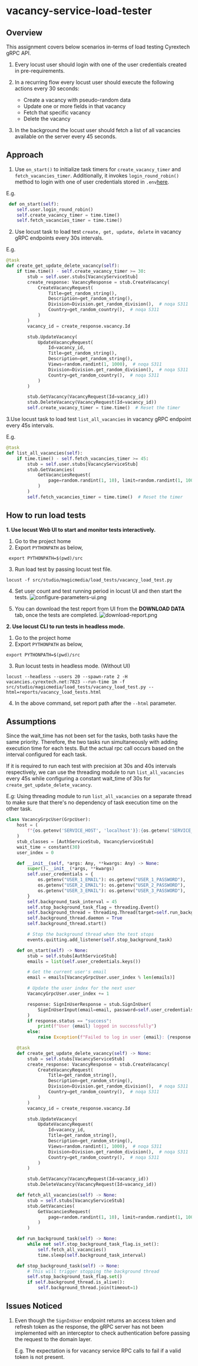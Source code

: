 # vacancy-service-load-tester

## Overview

This assignment covers below scenarios in-terms of load testing Cyrextech gRPC API.

1. Every locust user should login with one of the user credentials created in pre-requirements.
2. In a recurring flow every locust user should execute the following actions every 30 seconds:
   * Create a vacancy with pseudo-random data
   * Update one or more fields in that vacancy
   * Fetch that specific vacancy
   * Delete the vacancy

3. In the background the locust user should fetch a list of all vacancies available on the server
every 45 seconds.

## Approach

1. Use `on_start()` to initialize task timers for `create_vacancy_timer` and `fetch_vacancies_timer`.
Additionally, it invokes `login_round_robin()` method to login with one of user credentials stored in `.env`[here](.env).

E.g.
```python
 def on_start(self):
    self.user.login_round_robin()
    self.create_vacancy_timer = time.time()
    self.fetch_vacancies_timer = time.time()
```
2. Use locust task to load test `create, get, update, delete` in vacancy gRPC endpoints every 30s intervals. 

E.g.
```python
@task
def create_get_update_delete_vacancy(self):
    if time.time() - self.create_vacancy_timer >= 30:
        stub = self.user.stubs[VacancyServiceStub]
        create_response: VacancyResponse = stub.CreateVacancy(
            CreateVacancyRequest(
                Title=get_random_string(),
                Description=get_random_string(),
                Division=Division.get_random_division(),  # noqa S311
                Country=get_random_country(),  # noqa S311
            )
        )
        vacancy_id = create_response.vacancy.Id

        stub.UpdateVacancy(
            UpdateVacancyRequest(
                Id=vacancy_id,
                Title=get_random_string(),
                Description=get_random_string(),
                Views=random.randint(1, 1000),  # noqa S311
                Division=Division.get_random_division(),  # noqa S311
                Country=get_random_country(),  # noqa S311
            )
        )

        stub.GetVacancy(VacancyRequest(Id=vacancy_id))
        stub.DeleteVacancy(VacancyRequest(Id=vacancy_id))
        self.create_vacancy_timer = time.time()  # Reset the timer
```

3.Use locust task to load test `list_all_vacancies` in vacancy gRPC endpoint every 45s intervals.

E.g.
```python
@task
def list_all_vacancies(self):
    if time.time() - self.fetch_vacancies_timer >= 45:
        stub = self.user.stubs[VacancyServiceStub]
        stub.GetVacancies(
            GetVacanciesRequest(
                page=random.randint(1, 10), limit=random.randint(1, 100)  # noqa S311
            )
        )
        self.fetch_vacancies_timer = time.time()  # Reset the timer
```


## How to run load tests
**1. Use locust Web UI to start and monitor tests interactively.**
   1. Go to the project home
   2. Export `PYTHONPATH` as below,
   ```shell
    export PYTHONPATH=$(pwd)/src 
   ```
   3. Run load test by passing locust test file.
   ```shell
   locust -f src/studio/magicmedia/load_tests/vacancy_load_test.py
   ```
   4. Set user count and test running period in locust UI and then start the tests.
   ![configure-parameters-ui.png](resources%2Fstatic%2Fconfigure-parameters-ui.png)
   
   5. You can download the test report from UI from the **DOWNLOAD DATA** tab, once the tests are completed.
   ![download-report.png](resources%2Fstatic%2Fdownload-report.png)
   

**2. Use locust CLI to run tests in headless mode.**
   1. Go to the project home
   2. Export `PYTHONPATH` as below,
   ```shell
   export PYTHONPATH=$(pwd)/src 
   ```
   3. Run locust tests in headless mode. (Without UI)
   ```shell
   locust --headless --users 20 --spawn-rate 2 -H vacancies.cyrextech.net:7823 --run-time 1m -f src/studio/magicmedia/load_tests/vacancy_load_test.py --html=reports/vacancy_load_tests.html
   ```
   
   4. In the above command, set report path after the `--html` parameter.

## Assumptions

Since the wait_time has not been set for the tasks, both tasks have the same priority. 
Therefore, the two tasks run simultaneously with adding execution time for each tests.
But the actual rpc call occurs based on the interval configured for each task.

If it is required to run each test with precision at 30s and 40s intervals respectively, 
we can use the threading module to run `list_all_vacancies` every 45s while configuring a constant wait_time of 30s for `create_get_update_delete_vacancy`.

E.g: Using threading module to run `list_all_vacancies` on a separate thread to make sure that there's no dependency of task execution time on the other task.
```python
class VacancyGrpcUser(GrpcUser):
    host = (
        f"{os.getenv('SERVICE_HOST', 'localhost')}:{os.getenv('SERVICE_PORT', '7823')}"
    )
    stub_classes = [AuthServiceStub, VacancyServiceStub]
    wait_time = constant(30)
    user_index = 0

    def __init__(self, *args: Any, **kwargs: Any) -> None:
        super().__init__(*args, **kwargs)
        self.user_credentials = {
            os.getenv("USER_1_EMAIL"): os.getenv("USER_1_PASSWORD"),
            os.getenv("USER_2_EMAIL"): os.getenv("USER_2_PASSWORD"),
            os.getenv("USER_3_EMAIL"): os.getenv("USER_3_PASSWORD"),
        }
        self.background_task_interval = 45
        self.stop_background_task_flag = threading.Event()
        self.background_thread = threading.Thread(target=self.run_background_task)
        self.background_thread.daemon = True
        self.background_thread.start()

        # Stop the background thread when the test stops
        events.quitting.add_listener(self.stop_background_task)

    def on_start(self) -> None:
        stub = self.stubs[AuthServiceStub]
        emails = list(self.user_credentials.keys())

        # Get the current user's email
        email = emails[VacancyGrpcUser.user_index % len(emails)]

        # Update the user index for the next user
        VacancyGrpcUser.user_index += 1

        response: SignInUserResponse = stub.SignInUser(
            SignInUserInput(email=email, password=self.user_credentials[email])
        )
        if response.status == "success":
            print(f"User {email} logged in successfully")
        else:
            raise Exception(f"Failed to log in user {email}: {response.status}")

    @task
    def create_get_update_delete_vacancy(self) -> None:
        stub = self.stubs[VacancyServiceStub]
        create_response: VacancyResponse = stub.CreateVacancy(
            CreateVacancyRequest(
                Title=get_random_string(),
                Description=get_random_string(),
                Division=Division.get_random_division(),  # noqa S311
                Country=get_random_country(),  # noqa S311
            )
        )
        vacancy_id = create_response.vacancy.Id

        stub.UpdateVacancy(
            UpdateVacancyRequest(
                Id=vacancy_id,
                Title=get_random_string(),
                Description=get_random_string(),
                Views=random.randint(1, 1000),  # noqa S311
                Division=Division.get_random_division(),  # noqa S311
                Country=get_random_country(),  # noqa S311
            )
        )

        stub.GetVacancy(VacancyRequest(Id=vacancy_id))
        stub.DeleteVacancy(VacancyRequest(Id=vacancy_id))

    def fetch_all_vacancies(self) -> None:
        stub = self.stubs[VacancyServiceStub]
        stub.GetVacancies(
            GetVacanciesRequest(
                page=random.randint(1, 10), limit=random.randint(1, 100)  # noqa S311
            )
        )

    def run_background_task(self) -> None:
        while not self.stop_background_task_flag.is_set():
            self.fetch_all_vacancies()
            time.sleep(self.background_task_interval)

    def stop_background_task(self) -> None:
        # This will trigger stopping the background thread
        self.stop_background_task_flag.set()
        if self.background_thread.is_alive():
            self.background_thread.join(timeout=1)
```

## Issues Noticed
1. Even though the `SignInUser` endpoint returns an access token and refresh token as the response, 
the gRPC server has not been implemented with an interceptor to check authentication before passing the request to the domain layer.

   E.g. The expectation is for vacancy service RPC calls to fail if a valid token is not present.
